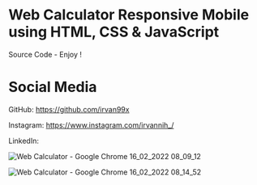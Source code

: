 # Web Calculator Responsive Mobile using HTML, CSS & JavaScript
Source Code - Enjoy !

# Social Media
GitHub: https://github.com/irvan99x

Instagram: https://www.instagram.com/irvannih_/

LinkedIn:

![Web Calculator - Google Chrome 16_02_2022 08_09_12](https://user-images.githubusercontent.com/64585083/154177420-eed9be16-280e-4c79-ac5d-cbc6889820c1.png)


![Web Calculator - Google Chrome 16_02_2022 08_14_52](https://user-images.githubusercontent.com/64585083/154177497-ae473a2c-3c98-457f-9c16-93398cfcdc82.png)
